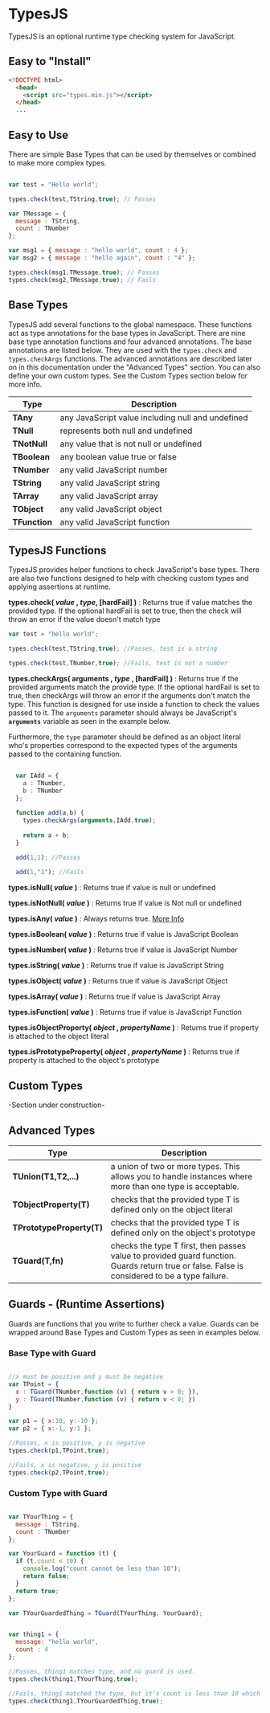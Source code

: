 # TypesJS
TypesJS is an optional runtime type checking system for JavaScript.


## Easy to "Install"
```html
<!DOCTYPE html>
  <head>
    <script src="types.min.js"></script>
  </head>
  ...
```

## Easy to Use
There are simple Base Types that can be used by themselves or combined to make more complex types.

```javascript

var test = "Hello world";

types.check(test,TString,true); // Passes

var TMessage = {
  message : TString,
  count : TNumber
};

var msg1 = { message : "hello world", count : 4 };
var msg2 = { message : "hello again", count : "4" };

types.check(msg1,TMessage,true); // Passes
types.check(msg2,TMessage,true); // Fails 

```

## Base Types
TypesJS add several functions to the global namespace. These functions act as type annotations for the base types in JavaScript. There are nine base type annotation functions and four advanced annotations. The base annotations are listed below. They are used with the `types.check` and `types.checkArgs` functions. The advanced annotations are described later on in this documentation under the "Advanced Types" section. You can also define your own custom types. See the Custom Types section below for more info. 

| Type | Description |
|---|---|
|**TAny**| any JavaScript value including null and undefined|
|**TNull**| represents both null and undefined|
|**TNotNull**| any value that is not null or undefined|
|**TBoolean**| any boolean value true or false |
|**TNumber**| any valid JavaScript number |
|**TString**| any valid JavaScript string |
|**TArray**| any valid JavaScript array |
|**TObject**| any valid JavaScript object |
|**TFunction**| any valid JavaScript function |

## TypesJS Functions
TypesJS provides helper functions to check JavaScript's base types. There are also two functions designed to help with checking custom types and applying assertions at runtime.


**types.check( _value_ , _type_, [hardFail] )** : Returns true if value matches the provided type. If the optional hardFail is set to true, then the check will throw an error if the value doesn't match type
```javascript
var test = "hello world";

types.check(test,TString,true); //Passes, test is a string

types.check(test,TNumber,true); //Fails, test is not a number
```


**types.checkArgs( arguments , _type_ , [hardFail] )** : Returns true if the provided arguments match the provide type. If the optional hardFail is set to true, then checkArgs will throw an error if the arguments don't match the type. This function is designed for use inside a function to check the values passed to it. The `arguments` parameter should always be JavaScript's **`arguments`** variable as seen in the example below. 

Furthermore, the `type` parameter should be defined as an object literal who's properties correspond to the expected types of the arguments passed to the containing function.
```javascript

  var IAdd = {
    a : TNumber,
    b : TNumber
  };
  
  function add(a,b) {
    types.checkArgs(arguments,IAdd,true);
    
    return a + b;
  }

  add(1,1); //Passes
  
  add(1,"1"); //Fails
```

**types.isNull( _value_ )** : Returns true if value is null or undefined

**types.isNotNull( _value_ )** : Returns true if value is Not null or undefined

**types.isAny( _value_ )** : Always returns true. [More Info](https://en.wikipedia.org/wiki/Philosophy)

**types.isBoolean( _value_ )** : Returns true if value is JavaScript Boolean

**types.isNumber( _value_ )** : Returns true if value is JavaScript Number

**types.isString( _value_ )** : Returns true if value is JavaScript String

**types.isObject( _value_ )** : Returns true if value is JavaScript Object

**types.isArray( _value_ )** : Returns true if value is JavaScript Array

**types.isFunction( _value_ )** : Returns true if value is JavaScript Function

**types.isObjectProperty( _object_ , _propertyName_ )** : Returns true if property is attached to the object literal

**types.isPrototypeProperty( _object_ , _propertyName_ )** : Returns true if property is attached to the object's prototype


## Custom Types
-Section under construction-



## Advanced Types
| Type | Description |
|---|---|
|**TUnion(T1,T2,...)**| a union of two or more types. This allows you to handle instances where more than one type is acceptable. |
|**TObjectProperty(T)**| checks that the provided type T is defined only on the object literal |
|**TPrototypeProperty(T)**| checks that the provided type T is defined only on the object's prototype |
|**TGuard(T,fn)**| checks the type T first, then passes value to provided guard function. Guards return true or false. False is considered to be a type failure. |


## Guards - (Runtime Assertions)
Guards are functions that you write to further check a value. Guards can be wrapped around Base Types and Custom Types as seen in examples below. 
### Base Type with Guard
```javascript

//x must be positive and y must be negative
var TPoint = {
  x : TGuard(TNumber,function (v) { return v > 0; }),
  y : TGuard(TNumber,function (v) { return v < 0; })
}

var p1 = { x:10, y:-10 };
var p2 = { x:-1, y:1 };

//Passes, x is positive, y is negative
types.check(p1,TPoint,true);

//Fails, x is negative, y is positive
types.check(p2,TPoint,true);

```
### Custom Type with Guard 
```javascript

var TYourThing = {
  message : TString,
  count : TNumber
};

var YourGuard = function (t) {
  if (t.count < 10) {
    console.log("count cannot be less than 10");
    return false;
  }
  return true;
};

var TYourGuardedThing = TGuard(TYourThing, YourGuard);


var thing1 = {
  message: "hello world",
  count : 4
};

//Passes, thing1 matches type, and no guard is used.
types.check(thing1,TYourThing,true);

//Fails, thing1 matched the type, but it's count is less than 10 which fails the gaurd.
types.check(thing1,TYourGuardedThing,true);
```
